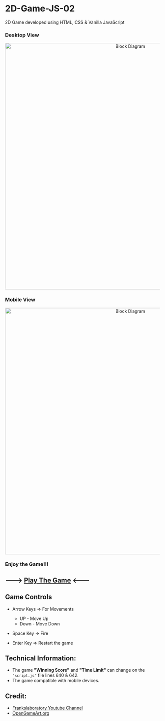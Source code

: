 # 2D-Game-JS-02

2D Game developed using HTML, CSS & Vanilla JavaScript

### Desktop View
<p align="center">
  <img width="800" src="https://user-images.githubusercontent.com/87106402/185359563-cd4f82d7-068f-45e5-8b09-bbd49fd587c5.png" alt="Block Diagram">
</p>

### Mobile View
<p align="center">
  <img width="800" src="https://user-images.githubusercontent.com/87106402/185554537-ec264fd8-9f2f-421f-bf3d-ac0f428305f9.png" alt="Block Diagram">
</p>


### Enjoy the Game!!!

## ---> [Play The Game](https://hasithasuneth.github.io/2D-Game-JS-02/2DGameJS/index.html) <---

## Game Controls

- Arrow Keys => For Movements
  - UP - Move Up
  - Down - Move Down

- Space Key => Fire
- Enter Key => Restart the game

## Technical Information:
- The game **"Winning Score"** and **"Time Limit"** can change on the ``"script.js"`` file lines 640 & 642.
- The game compatible with mobile devices.

## Credit:
- [Frankslaboratory Youtube Channel](https://www.youtube.com/c/Frankslaboratory)
- [OpenGameArt.org](https://opengameart.org/)
